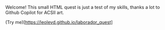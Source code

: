 Welcome!
This small HTML quest is just a test of my skills, thanks a lot to Github Copilot for ACSII art.


(Try me)[https://leolevd.github.io/laborador_quest]